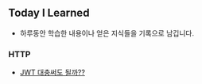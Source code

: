 
## Today I Learned
- 하루동안 학습한 내용이나 얻은 지식들을 기록으로 남깁니다.

### HTTP
- [JWT 대충써도 될까??](./http/jwtDanger.md)
